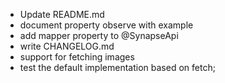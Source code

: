 - Update README.md
- document property observe with example
- add mapper property to @SynapseApi
- write CHANGELOG.md
- support for fetching images
- test the default implementation based on fetch;
